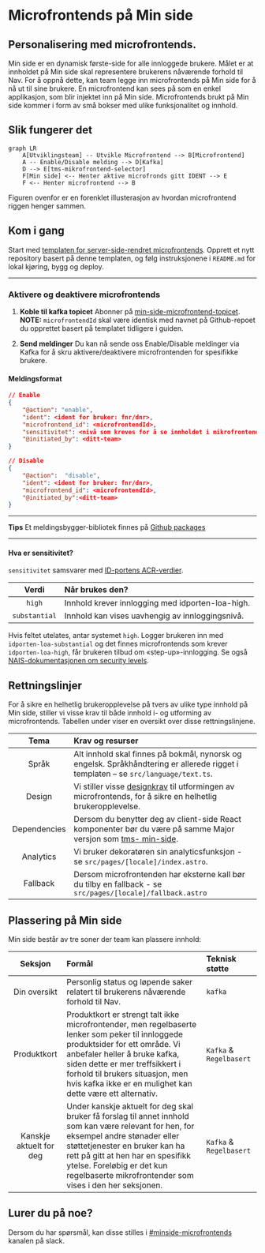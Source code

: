 # Microfrontends på Min side

## Personalisering med microfrontends.

Min side er en dynamisk første-side for alle innloggede brukere. Målet er at innholdet på Min side skal representere brukerens nåværende forhold til Nav. For å oppnå dette, kan team legge inn microfrontends på Min side for å nå ut til sine brukere. En microfrontend kan sees på som en enkel applikasjon, som blir injektet inn på Min side. Microfrontends brukt på Min side kommer i form av små bokser med ulike funksjonalitet og innhold.

## Slik fungerer det

```mermaid
graph LR
    A[Utviklingsteam] -- Utvikle Microfrontend --> B[Microfrontend]
    A -- Enable/Disable melding --> D[Kafka]
    D --> E[tms-mikrofrontend-selector]
    F[Min side] <-- Henter aktive microfronds gitt IDENT --> E
    F <-- Henter microfrontend --> B
```

Figuren ovenfor er en forenklet illusterasjon av hvordan microfrontend riggen henger sammen.

## Kom i gang

Start med [templaten for server-side-rendret microfrontends](https://github.com/navikt/tms-microfrontend-template-ssr). Opprett et nytt repository basert på denne templaten, og følg instruksjonene i `README.md` for lokal kjøring, bygg og deploy.

---

### Aktivere og deaktivere microfrontends

1. **Koble til kafka topicet**
   Abonner på [min-side-microfrontend-topicet](https://github.com/navikt/min-side-microfrontend-topic-iac). **NOTE:** `microfrontendId` skal være identisk med navnet på Github-repoet du opprettet basert på templatet tidligere i guiden.

1. **Send meldinger**
   Du kan nå sende oss Enable/Disable meldinger via Kafka for å skru aktivere/deaktivere microfrontenden for spesifikke brukere.

#### Meldingsformat

```json
// Enable
{
    "@action": "enable",
    "ident": <ident for bruker: fnr/dnr>,
    "microfrontend_id": <microfrontendId>,
    "sensitivitet": <nivå som kreves for å se innholdet i mikrofrontenden, gyldige verdier: substantial og high>,
    "@initiated_by": <ditt-team>
}
```

```json
// Disable
{
    "@action":  "disable",
    "ident": <ident for bruker: fnr/dnr>,
    "microfrontend_id": <microfrontendId>,
    "@initiated_by":<ditt-team>
}
```

---

**Tips** Et meldingsbygger-bibliotek finnes på [Github packages](https://github.com/navikt/tms-mikrofrontend-selector/packages/1875650)

---

#### Hva er sensitivitet?

`sensitivitet` samsvarer med [ID-portens ACR-verdier](https://docs.digdir.no/docs/idporten/oidc/oidc_protocol_id_token#acr-values).

|     Verdi     | Når brukes den?                                  |
| :-----------: | :----------------------------------------------- |
|    `high`     | Innhold krever innlogging med idporten-loa-high. |
| `substantial` | Innhold kan vises uavhengig av innloggingsnivå.  |

Hvis feltet utelates, antar systemet `high`. Logger brukeren inn med `idporten-loa-substantial` og det finnes microfrontends som krever `idporten-loa-high`, får brukeren tilbud om «step-up»-innlogging. Se også [NAIS-dokumentasjonen om security levels](https://docs.nais.io/security/auth/idporten/#security-levels).

## Rettningslinjer

For å sikre en helhetlig brukeropplevelse på tvers av ulike type innhold på Min side, stiller vi visse krav til både innhold i- og utforming av microfrontends. Tabellen under viser en oversikt over disse rettningslinjene.

|     Tema     | Krav og resurser                                                                                                                                                                                   |
| :----------: | :------------------------------------------------------------------------------------------------------------------------------------------------------------------------------------------------- |
|    Språk     | Alt innhold skal finnes på bokmål, nynorsk og engelsk. Språkhåndtering er allerede rigget i templaten – se `src/language/text.ts`.                                                                 |
|    Design    | Vi stiller visse [designkrav](https://aksel.nav.no/god-praksis/artikler/retningslinjer-for-design-av-mikrofrontends) til utformingen av microfrontends, for å sikre en helhetlig brukeropplevelse. |
| Dependencies | Dersom du benytter deg av client-side React komponenter bør du være på samme Major versjon som [tms- min-side](https://github.com/navikt/tms-min-side).                                                                                                                                                                                                |
|  Analytics   | Vi bruker dekoratøren sin analyticsfunksjon - se `src/pages/[locale]/index.astro`.                                                                                                                                                                                         |
|  Fallback    | Dersom microfrontenden har eksterne kall bør du tilby en fallback - se `src/pages/[locale]/fallback.astro` |

## Plassering på Min side

Min side består av tre soner der team kan plassere innhold:

|         Seksjon         | Formål                                                                                                                                                                                                                                                                                                 | Teknisk støtte          |
| :---------------------: | :----------------------------------------------------------------------------------------------------------------------------------------------------------------------------------------------------------------------------------------------------------------------------------------------------- | :---------------------- |
|      Din oversikt       | Personlig status og løpende saker relatert til brukerens nåværende forhold til Nav.                                                                                                                                                                                                                    | `kafka`                 |
|       Produktkort       | Produktkort er strengt talt ikke microfrontender, men regelbaserte lenker som peker til innloggede produktsider for ett område. Vi anbefaler heller å bruke kafka, siden dette er mer treffsikkert i forhold til brukers situasjon, men hvis kafka ikke er en mulighet kan dette være ett alternativ.  | `Kafka` & `Regelbasert` |
| Kanskje aktuelt for deg | Under kanskje aktuelt for deg skal bruker få forslag til annet innhold som kan være relevant for hen, for eksempel andre stønader eller støttetjenester en bruker kan ha rett på gitt at hen har en spesifikk ytelse. Foreløbig er det kun regelbaserte mikrofrontender som vises i den her seksjonen. | `Kafka` & `Regelbasert` |

## Lurer du på noe?

Dersom du har spørsmål, kan disse stilles i [#minside-microfrontends](https://nav-it.slack.com/archives/C04V21LT27P) kanalen på slack.
